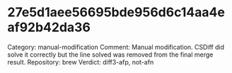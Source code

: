 # 27e5d1aee56695bde956d6c14aa4eaf92b42da36

Category: manual-modification
Comment: Manual modification. CSDiff did solve it correctly but the line solved was removed from the final merge result.
Repository: brew
Verdict: diff3-afp, not-afn